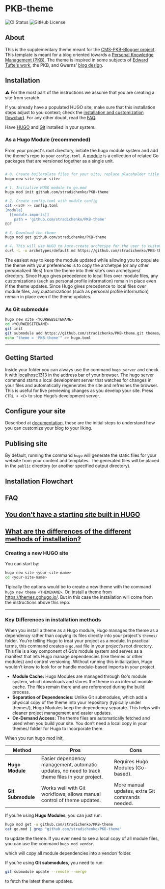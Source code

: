 # PKB-theme
![CI Status](https://github.com/stradichenko/PKB-theme/actions/workflows/test.yml/badge.svg)
![GitHub License](https://img.shields.io/github/license/stradichenko/PKB-theme)
## About
This is the supplementary theme meant for the [CMS-PKB-Blogger project](https://github.com/stradichenko/PKB-Blogger/tree/main). This template is meant for a blog oriented towards a [Personal Knowledge Management (PKB)](https://www.wikiwand.com/en/Personal_knowledge_base). The theme is inspired in some subjects of [Edward Tufte's work](https://edwardtufte.github.io/tufte-css/), the PKB, and Gwerns' [blog design](https://gwern.net/design). 

## Installation
⚠️ For the most part of the instructions we assume that you are creating a site from scratch.

If you already have a populated HUGO site, make sure that this installation steps adjust to you context; check the [installation and customization flowchart](#installation-flowchart). For any other doubt, read the [FAQ](#faq).

Have [HUGO](https://gohugo.io/installation/) and [Git](https://git-scm.com/book/en/v2/Getting-Started-Installing-Git) installed in your system.

### As a Hugo Module (recommended)
From your project's root directory, initiate the hugo module system and add the theme's repo to your `config.toml`. A [module](https://gohugo.io/hugo-modules/use-modules/#article) is a collection of related Go packages that are versioned together as a single unit. 

```bash

# 0. Create boilerplate files for your site, replace placeholder title
hogo new site <your-site>

# 1. Initialize HUGO module to go.mod
hugo mod init github.com/stradichenko/PKB-theme

# 2. Create config.toml with module config
cat <<EOF >> config.toml
[module]
  [[module.imports]]
    path = 'github.com/stradichenko/PKB-theme'
EOF

# 3. Download the theme
hugo mod get github.com/stradichenko/PKB-theme

# 4. This will use HUGO to Auto-create archetype for the user to customize
curl -L -o archetypes/default.md https://github.com/stradichenko/PKB-theme/raw/main/archetypes/default.md

```
The easiest way to keep the module updated while allowing you to populate the theme with your preferences is to copy the archetype (or any other personalized files) from the theme into their site’s own archetypes/ directory. Since Hugo gives precedence to local files over module files, any customizations (such as personal profile information) remain in place even if the theme updates.
Since Hugo gives precedence to local files over module files, any customizations (such as personal profile information) remain in place even if the theme updates.

### As Git submodule

```bash
hugo new site <YOURWEBSITENAME>
cd <YOURWEBSITENAME>
git init
git submodule add https://github.com/stradichenko/PKB-theme.git themes/PKB-theme
echo "theme = 'PKB-theme'" >> hugo.toml
```

---

## Getting Started
Inside your <YOURWEBSITENAME> folder you can always use the command `hugo server` and check it with [localhost:1313](http://localhost:1313/) in the address bar of your browser. The hugo server command starts a local development server that watches for changes in your files and automatically regenerates the site and refreshes the browser. This is useful for live previewing changes as you develop your site. Press `CTRL + <C>` to stop Hugo’s development server.

## Configure your site
Described at [documentation](https://github.com/stradichenko/PKB-theme/blob/main/documentation), these are the initial steps to understand how you can customize your blog to your liking.

## Publising site
By default, running the command `hugo` will generate the static files for your website from your content and templates. The generated files will be placed in the `public` directory (or another specified output directory).

## Installation Flowchart

## FAQ
## [You don't have a starting site built in HUGO](#creating-a-new-hugo-site)
## [What are the differences of the different methods of installation?](#key-differences-in-installation-methods)

### Creating a new HUGO site
You can start by: 
```bash
hugo new site <your-site-name>
cd <your-site-name>
```
Tipically the options would be to create a new theme with the command `hugo new theme <THEMENAME>`. Or, install a theme from https://themes.gohugo.io/. But in this case the installation will come from the instructions above this repo.

---

### Key Differences in installation methods
When you install a theme as a Hugo module, Hugo manages the theme as a dependency rather than copying its files directly into your project's `themes/` folder. You’re telling Hugo to treat your project as a module. In practical terms, this command creates a `go.mod` file in your project’s root directory. This file is a key component of Go’s module system and serves as a manifest that lets Hugo manage dependencies (like themes or other modules) and control versioning. Without running this initialization, Hugo wouldn’t know to look for or handle module-based imports in your project.
- **Module Cache:** Hugo Modules are managed through Go's module system, which downloads and stores the theme in an internal module cache. The files remain there and are referenced during the build process.
- **Separation of Dependencies:** Unlike Git submodules, which add a physical copy of the theme into your repository (typically under themes/), Hugo Modules keep the dependency separate. This helps with cleaner project management and easier updates.
- **On-Demand Access:** The theme files are automatically fetched and used when you build your site. You don’t need a local copy in your themes/ folder for Hugo to incorporate them.

When you run hugo mod init,

| Method | Pros | Cons |
|--------|------|------|
| **Hugo Module** | Easier dependency management, automatic updates, no need to track theme files in your project. | Requires Hugo Modules (Go-based). |
| **Git Submodule** | Works well with Git workflows, allows manual control of theme updates. | More manual updates, extra Git commands needed. |

If you’re using **Hugo Modules**, you can just run:  
```sh
hugo mod get -u github.com/stradichenko/PKB-theme
cat go.mod | grep "github.com/stradichenko/PKB-theme"
```
to update the theme.  If you ever need to see a local copy of all module files, you can use the command `hugo mod vendor`.

which will copy all module dependencies into a vendor/ folder.

If you’re using **Git submodules**, you need to run:  
```sh
git submodule update --remote --merge
```
to fetch the latest theme updates.

